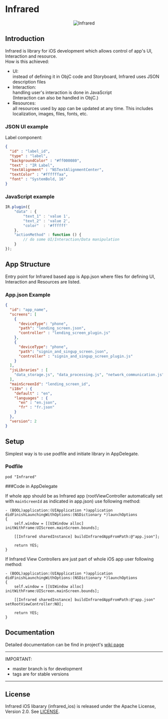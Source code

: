 # Infrared

<p align="center">
  <img src ="https://github.com/infrared-io/infrared_ios/wiki/images/FULL-LOGO-transparent.png" alt='Infrared'/>
</p>

## Introduction  

Infrared is library for iOS development which allows control of app's UI, Interaction and resource.  
How is this achieved:  
* UI:   
instead of defining it in ObjC code and Storyboard, Infrared uses JSON description files  
* Interaction:  
handling user's interaction is done in JavaScript    
(Interaction can also be handled in ObjC.)   
* Resources:   
all resources used by app can be updated at any time. This includes localization, images, files, fonts, etc.

### JSON UI example

Label component:
```json
{
  "id" : "label_id",
  "type" : "label",
  "backgroundColor" : "#ff000080",
  "text" : "IR Label",
  "textAlignment" : "NSTextAlignmentCenter",
  "textColor" : "#ffffffaa",
  "font" : "SystemBold, 16"
}
```

### JavaScript example

```javascript
IR.plugin({
    "data" : {
        "text_1" : 'value 1',
        "text_2" : 'value 2',
        "color"  : '#ffffff'
    },
    "actionMethod" : function () {
        // do some UI/Interaction/Data manipulation
    }
});
```

## App Structure

Entry point for Infrared based app is App.json where files for defining UI, Interaction and Resources are listed.

### App.json Example

```json
{
  "id": "app_name",
  "screens": [
    {
      "deviceType": "phone",
      "path": "lending_screen.json",
      "controller" : "lending_screen_plugin.js"
    },
    {
      "deviceType": "phone",
      "path": "signin_and_singup_screen.json",
      "controller" : "signin_and_singup_screen_plugin.js"
    }
  ],
  "jsLibraries" : [
    "data_storage.js", "data_processing.js", "network_communication.js"
  ],
  "mainScreenId": "lending_screen_id",
  "i18n" : {
    "default" : "en",
    "languages" : {
      "en" : "en.json",
      "fr" : "fr.json"
    }
  },
  "version": 2
}
```


## Setup

Simplest way is to use podfile and initiate library in AppDelegate.

### Podfile

```
pod "Infrared"
```

###Code in AppDelegate

If whole app should be as Infrared app (rootViewController automatically set with `mainScreenId` as indicated in app.json) use following method:

```objc
- (BOOL)application:(UIApplication *)application didFinishLaunchingWithOptions:(NSDictionary *)launchOptions
{
    self.window = [[UIWindow alloc] initWithFrame:UIScreen.mainScreen.bounds];

    [[Infrared sharedInstance] buildInfraredAppFromPath:@"app.json"];

    return YES;
}
```

If Infrared View Controllers are just part of whole iOS app user following method:

```objc
- (BOOL)application:(UIApplication *)application didFinishLaunchingWithOptions:(NSDictionary *)launchOptions
{
    self.window = [[UIWindow alloc] initWithFrame:UIScreen.mainScreen.bounds];

    [[Infrared sharedInstance] buildInfraredAppFromPath:@"app.json" setRootViewController:NO];

    return YES;
}
```

## Documentation

Detailed documentation can be find in project's [wiki page](https://github.com/infrared-io/infrared_ios/wiki)

----
IMPORTANT:  
- master branch is for development  
- tags are for stable versions

---

## License

Infrared iOS libarary (infrared_ios) is released under the Apache License, Version 2.0. See
[LICENSE](https://github.com/infrared-io/infrared_ios/blob/master/NOTICE).
